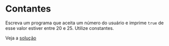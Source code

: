 # Contantes

Escreva um programa que aceita um número do usuário e imprime `true` de esse
valor estiver entre 20 e 25. Utilize constantes.

Veja a [solução](./solucoes/05-constantes.go)